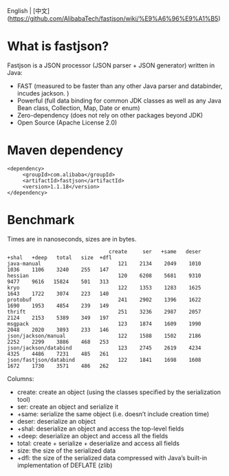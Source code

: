 English | [中文] (https://github.com/AlibabaTech/fastjson/wiki/%E9%A6%96%E9%A1%B5)

# What is fastjson?
Fastjson is a JSON processor (JSON parser + JSON generator) written in Java:
* FAST (measured to be faster than any other Java parser and databinder, incudes jackson. )
* Powerful (full data binding for common JDK classes as well as any Java Bean class, Collection, Map, Date or enum)
* Zero-dependency (does not rely on other packages beyond JDK)
* Open Source (Apache License 2.0)

# Maven dependency
    <dependency>
         <groupId>com.alibaba</groupId>
         <artifactId>fastjson</artifactId>
         <version>1.1.18</version>
    </dependency>

# Benchmark
Times are in nanoseconds, sizes are in bytes.

                                     create     ser   +same   deser   +shal   +deep   total   size  +dfl
    java-manual                         121    2134    2049    1010    1036    1106    3240    255   147
    hessian                             120    6208    5681    9310    9477    9616   15824    501   313
    kryo                                122    1353    1283    1625    1643    1722    3074    223   140
    protobuf                            241    2902    1396    1622    1690    1953    4854    239   149
    thrift                              251    3236    2987    2057    2124    2153    5389    349   197
    msgpack                             123    1874    1609    1990    2048    2020    3893    233   146
    json/jackson/manual                 122    1588    1502    2186    2252    2299    3886    468   253
    json/jackson/databind               123    2745    2619    4234    4325    4486    7231    485   261
    json/fastjson/databind              122    1841    1698    1608    1672    1730    3571    486   262

Columns: <br/>
* create: create an object (using the classes specified by the serialization tool)
* ser: create an object and serialize it
* +same: serialize the same object (i.e. doesn’t include creation time)
* deser: deserialize an object
* +shal: deserialize an object and access the top-level fields
* +deep: deserialize an object and access all the fields
* total: create + serialize + deserialize and access all fields
* size: the size of the serialized data
* +dfl: the size of the serialized data compressed with Java’s built-in implementation of DEFLATE (zlib)